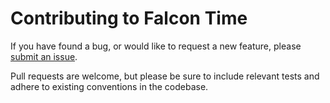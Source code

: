 # Contributing to Falcon Time

If you have found a bug, or would like to request a new feature, please [submit an issue](https://github.com/osu-cascades/falcon-time/issues).

Pull requests are welcome, but please be sure to include relevant tests and adhere to existing conventions in the codebase.

